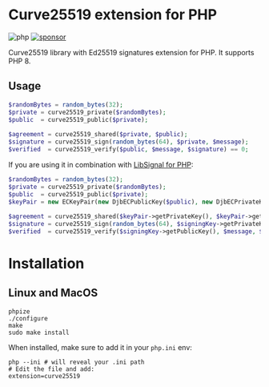 # Curve25519 extension for PHP

![php](https://img.shields.io/badge/php-%3E%3D%207.0-blue.svg) [![sponsor](https://img.shields.io/badge/-Become%20an%20sponsor%20❤-ff6964)](https://github.com/sponsors/mgp25)

Curve25519 library with Ed25519 signatures extension for PHP. It supports PHP 8.

## Usage

```php
$randomBytes = random_bytes(32);
$private = curve25519_private($randomBytes);
$public  = curve25519_public($private);
        
$agreement = curve25519_shared($private, $public);
$signature = curve25519_sign(random_bytes(64), $private, $message);
$verified  = curve25519_verify($public, $message, $signature) == 0;
```

If you are using it in combination with [LibSignal for PHP](https://github.com/mgp25/libsignal-php):

```php
$randomBytes = random_bytes(32);
$private = curve25519_private($randomBytes);
$public  = curve25519_public($private);
$keyPair = new ECKeyPair(new DjbECPublicKey($public), new DjbECPrivateKey($private));
        
$agreement = curve25519_shared($keyPair->getPrivateKey(), $keyPair->getPublicKey());
$signature = curve25519_sign(random_bytes(64), $signingKey->getPrivateKey(), $message);
$verified  = curve25519_verify($signingKey->getPublicKey(), $message, $signature) == 0;
```

# Installation
## Linux and MacOS

```
phpize
./configure
make
sudo make install
```

When installed, make sure to add it in your `php.ini` env:

```
php --ini # will reveal your .ini path
# Edit the file and add:
extension=curve25519
```
